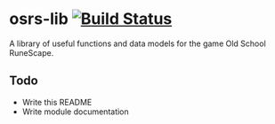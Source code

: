 # osrs-lib [![Build Status](https://travis-ci.org/bzimmermandev/osrs-lib.svg?branch=master)](https://travis-ci.org/bzimmermandev/osrs-lib)

A library of useful functions and data models for the game Old School RuneScape.

## Todo
* Write this README
* Write module documentation
